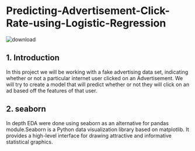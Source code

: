 # Predicting-Advertisement-Click-Rate-using-Logistic-Regression

![download](https://user-images.githubusercontent.com/90644517/147370963-1cc4b09d-a3b8-4670-b2c7-ca5077b74a46.jpg)

## 1. Introduction
In this project we will be working with a fake advertising data set, indicating whether or not a particular internet user clicked on an Advertisement. We will try to create a model that will predict whether or not they will click on an ad based off the features of that user. 

## 2. seaborn
In depth EDA were done using seaborn as an alternative for pandas module.Seaborn is a Python data visualization library based on matplotlib. It provides a high-level interface for drawing attractive and informative statistical graphics.
